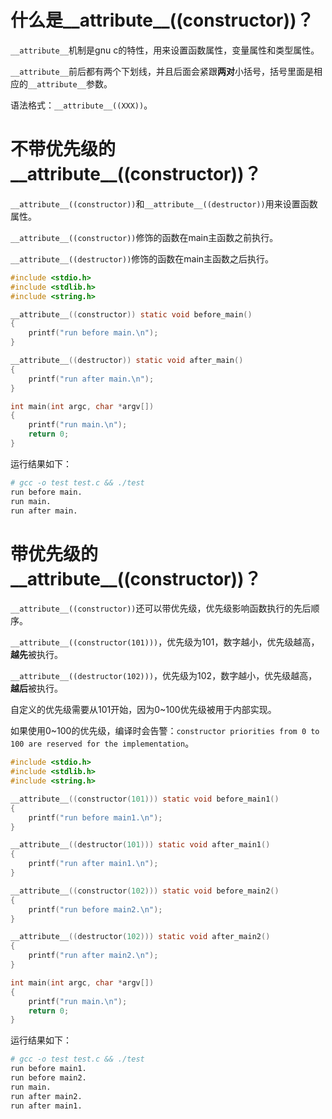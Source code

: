 # 什么是\_\_attribute\_\_((constructor))？

`__attribute__`机制是gnu c的特性，用来设置函数属性，变量属性和类型属性。

`__attribute__`前后都有两个下划线，并且后面会紧跟**两对**小括号，括号里面是相应的`__attribute__`参数。

语法格式：`__attribute__((XXX))`。

# 不带优先级的\_\_attribute\_\_((constructor))？

`__attribute__((constructor))`和`__attribute__((destructor))`用来设置函数属性。

`__attribute__((constructor))`修饰的函数在main主函数之前执行。

`__attribute__((destructor))`修饰的函数在main主函数之后执行。

```c
#include <stdio.h>
#include <stdlib.h>
#include <string.h>

__attribute__((constructor)) static void before_main()
{
	printf("run before main.\n");
}

__attribute__((destructor)) static void after_main()
{
	printf("run after main.\n");
}

int main(int argc, char *argv[])
{
	printf("run main.\n");
	return 0;
}

```

运行结果如下：

```bash
# gcc -o test test.c && ./test
run before main.
run main.
run after main.
```

# 带优先级的\_\_attribute\_\_((constructor))？

`__attribute__((constructor))`还可以带优先级，优先级影响函数执行的先后顺序。

`__attribute__((constructor(101)))`，优先级为101，数字越小，优先级越高，**越先**被执行。

`__attribute__((destructor(102)))`，优先级为102，数字越小，优先级越高，**越后**被执行。

自定义的优先级需要从101开始，因为0~100优先级被用于内部实现。

如果使用0~100的优先级，编译时会告警：`constructor priorities from 0 to 100 are reserved for the implementation`。

```c
#include <stdio.h>
#include <stdlib.h>
#include <string.h>

__attribute__((constructor(101))) static void before_main1()
{
	printf("run before main1.\n");
}

__attribute__((destructor(101))) static void after_main1()
{
	printf("run after main1.\n");
}

__attribute__((constructor(102))) static void before_main2()
{
	printf("run before main2.\n");
}

__attribute__((destructor(102))) static void after_main2()
{
	printf("run after main2.\n");
}

int main(int argc, char *argv[])
{
	printf("run main.\n");
	return 0;
}
```

运行结果如下：

```bash
# gcc -o test test.c && ./test
run before main1.
run before main2.
run main.
run after main2.
run after main1.
```

